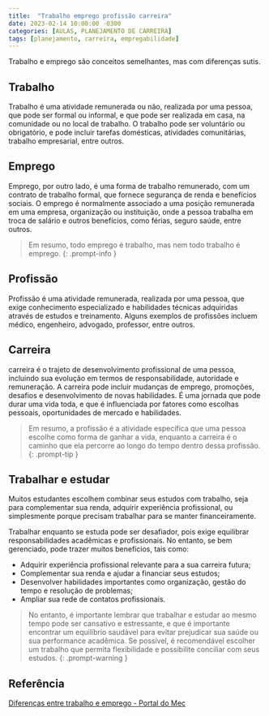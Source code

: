 ```yaml
---
title:  "Trabalho emprego profissão carreira"
date: 2023-02-14 10:00:00 -0300
categories: [AULAS, PLANEJAMENTO DE CARREIRA]
tags: [planejamento, carreira, empregabilidade]
---
```

Trabalho e emprego são conceitos semelhantes, mas com diferenças sutis.

## Trabalho

Trabalho é uma atividade remunerada ou não, realizada por uma pessoa, que pode ser formal ou informal, e que pode ser realizada em casa, na comunidade ou no local de trabalho. O trabalho pode ser voluntário ou obrigatório, e pode incluir tarefas domésticas, atividades comunitárias, trabalho empresarial, entre outros.

## Emprego

Emprego, por outro lado, é uma forma de trabalho remunerado, com um contrato de trabalho formal, que fornece segurança de renda e benefícios sociais. O emprego é normalmente associado a uma posição remunerada em uma empresa, organização ou instituição, onde a pessoa trabalha em troca de salário e outros benefícios, como férias, seguro saúde, entre outros.

> Em resumo, todo emprego é trabalho, mas nem todo trabalho é emprego.
{: .prompt-info }

## Profissão

Profissão é uma atividade remunerada, realizada por uma pessoa, que exige conhecimento especializado e habilidades técnicas adquiridas através de estudos e treinamento. Alguns exemplos de profissões incluem médico, engenheiro, advogado, professor, entre outros.

## Carreira

carreira é o trajeto de desenvolvimento profissional de uma pessoa, incluindo sua evolução em termos de responsabilidade, autoridade e remuneração. A carreira pode incluir mudanças de emprego, promoções, desafios e desenvolvimento de novas habilidades. É uma jornada que pode durar uma vida toda, e que é influenciada por fatores como escolhas pessoais, oportunidades de mercado e habilidades.

> Em resumo, a profissão é a atividade específica que uma pessoa escolhe como forma de ganhar a vida, enquanto a carreira é o caminho que ela percorre ao longo do tempo dentro dessa profissão.
{: .prompt-tip }

## Trabalhar e estudar

Muitos estudantes escolhem combinar seus estudos com trabalho, seja para complementar sua renda, adquirir experiência profissional, ou simplesmente porque precisam trabalhar para se manter financeiramente.

Trabalhar enquanto se estuda pode ser desafiador, pois exige equilibrar responsabilidades acadêmicas e profissionais. No entanto, se bem gerenciado, pode trazer muitos benefícios, tais como:

- Adquirir experiência profissional relevante para a sua carreira futura;
- Complementar sua renda e ajudar a financiar seus estudos;
- Desenvolver habilidades importantes como organização, gestão do tempo e resolução de problemas;
- Ampliar sua rede de contatos profissionais.

> No entanto, é importante lembrar que trabalhar e estudar ao mesmo tempo pode ser cansativo e estressante, e que é importante encontrar um equilíbrio saudável para evitar prejudicar sua saúde ou sua performance acadêmica. Se possível, é recomendável escolher um trabalho que permita flexibilidade e possibilite conciliar com seus estudos.
{: .prompt-warning }

## Referência

[Diferenças entre trabalho e emprego - Portal do Mec](http://portal.mec.gov.br/secad/arquivos/pdf/03_cd_al.pdf)
